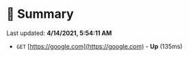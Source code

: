 # 📖 Summary
Last updated: **4/14/2021, 5:54:11 AM**

- `GET` [https://google.com](https://google.com) - **Up** (135ms)
